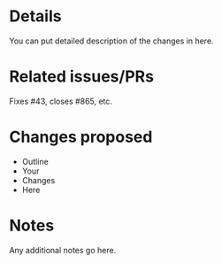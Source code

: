 # Details
You can put detailed description of the changes in here.

# Related issues/PRs
Fixes #43, closes #865, etc.

# Changes proposed
* Outline
* Your
* Changes
* Here

# Notes
Any additional notes go here.
